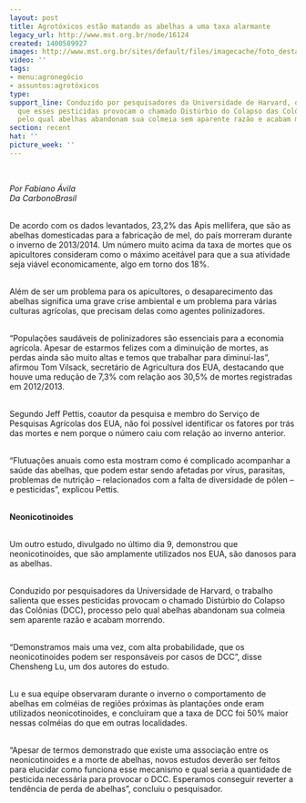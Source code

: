 ```yaml
---
layout: post
title: Agrotóxicos estão matando as abelhas a uma taxa alarmante
legacy_url: http://www.mst.org.br/node/16124
created: 1400589927
images: http://www.mst.org.br/sites/default/files/imagecache/foto_destaque/abelhas.jpg
video: ''
tags:
- menu:agronegócio
- assuntos:agrotóxicos
type: 
support_line: Conduzido por pesquisadores da Universidade de Harvard, o trabalho salienta
  que esses pesticidas provocam o chamado Distúrbio do Colapso das Colônias, processo
  pelo qual abelhas abandonam sua colmeia sem aparente razão e acabam morrendo.
section: recent
hat: ''
picture_week: ''
---
```

<p><em><br></em></p><p><em>Por Fabiano Ávila<br>Da CarbonoBrasil</em></p><p><br>De acordo com os dados levantados, 23,2% das Apis mellifera, que são as abelhas domesticadas para a fabricação de mel, do país morreram durante o inverno de 2013/2014. Um número muito acima da taxa de mortes que os apicultores consideram como o máximo aceitável para que a sua atividade seja viável economicamente, algo em torno dos 18%.</p><p><br>Além de ser um problema para os apicultores, o desaparecimento das abelhas significa uma grave crise ambiental e um problema para várias culturas agrícolas, que precisam delas como agentes polinizadores.</p><p><br>“Populações saudáveis de polinizadores são essenciais para a economia agrícola. Apesar de estarmos felizes com a diminuição de mortes, as perdas ainda são muito altas e temos que trabalhar para diminuí-las”, afirmou Tom Vilsack, secretário de Agricultura dos EUA, destacando que houve uma redução de 7,3% com relação aos 30,5% de mortes registradas em 2012/2013.</p><p><br>Segundo Jeff Pettis, coautor da pesquisa e membro do Serviço de Pesquisas Agrícolas dos EUA, não foi possível identificar os fatores por trás das mortes e nem porque o número caiu com relação ao inverno anterior.</p><p><br>“Flutuações anuais como esta mostram como é complicado acompanhar a saúde das abelhas, que podem estar sendo afetadas por vírus, parasitas, problemas de nutrição – relacionados com a falta de diversidade de pólen – e pesticidas”, explicou Pettis.</p><p><br><strong>Neonicotinoides</strong></p><p><br>Um outro estudo, divulgado no último dia 9, demonstrou que neonicotinoides, que são amplamente utilizados nos EUA, são danosos para as abelhas.</p><p><br>Conduzido por pesquisadores da Universidade de Harvard, o trabalho salienta que esses pesticidas provocam o chamado Distúrbio do Colapso das Colônias (DCC), processo pelo qual abelhas abandonam sua colmeia sem aparente razão e acabam morrendo.</p><p><br>“Demonstramos mais uma vez, com alta probabilidade, que os neonicotinoides podem ser responsáveis por casos de DCC”, disse Chensheng Lu, um dos autores do estudo.</p><p><br>Lu e sua equipe observaram durante o inverno o comportamento de abelhas em colméias de regiões próximas às plantações onde eram utilizados neonicotinoides, e concluíram que a taxa de DCC foi 50% maior nessas colméias do que em outras localidades.</p><p><br>“Apesar de termos demonstrado que existe uma associação entre os neonicotinoides e a morte de abelhas, novos estudos deverão ser feitos para elucidar como funciona esse mecanismo e qual seria a quantidade de pesticida necessária para provocar o DCC. Esperamos conseguir reverter a tendência de perda de abelhas”, concluiu o pesquisador.</p><p>&nbsp;</p>
